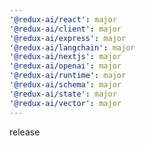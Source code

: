 ```yaml
---
'@redux-ai/react': major
'@redux-ai/client': major
'@redux-ai/express': major
'@redux-ai/langchain': major
'@redux-ai/nextjs': major
'@redux-ai/openai': major
'@redux-ai/runtime': major
'@redux-ai/schema': major
'@redux-ai/state': major
'@redux-ai/vector': major
---
```


release
